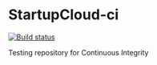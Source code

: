 # StartupCloud-ci
  
[![Build status](https://travis-ci.org/ystskm/StartupCloud-ci.png)](https://travis-ci.org/ystskm/StartupCloud-ci)  
  
Testing repository for Continuous Integrity
